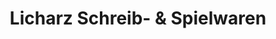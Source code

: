 ---
title: "Licharz Schreib- & Spielwaren"
url: /siegburg/licharz-schreib-und-spielwaren/
shop: Schreibwaren
---